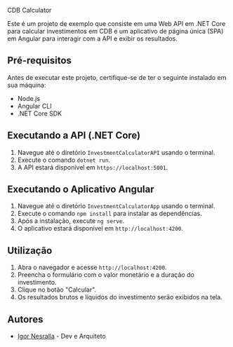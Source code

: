  CDB Calculator

Este é um projeto de exemplo que consiste em uma Web API em .NET Core para calcular investimentos em CDB e um aplicativo de página única (SPA) em Angular para interagir com a API e exibir os resultados.

## Pré-requisitos

Antes de executar este projeto, certifique-se de ter o seguinte instalado em sua máquina:

- Node.js
- Angular CLI
- .NET Core SDK

## Executando a API (.NET Core)

1. Navegue até o diretório `InvestmentCalculatorAPI` usando o terminal.
2. Execute o comando `dotnet run`.
3. A API estará disponível em `https://localhost:5001`.

## Executando o Aplicativo Angular

1. Navegue até o diretório `InvestmentCalculatorApp` usando o terminal.
2. Execute o comando `npm install` para instalar as dependências.
3. Após a instalação, execute `ng serve`.
4. O aplicativo estará disponível em `http://localhost:4200`.

## Utilização

1. Abra o navegador e acesse `http://localhost:4200`.
2. Preencha o formulário com o valor monetário e a duração do investimento.
3. Clique no botão "Calcular".
4. Os resultados brutos e líquidos do investimento serão exibidos na tela.



## Autores

- [Igor Nesralla](https://github.com/nesralla) - Dev e Arquiteto

